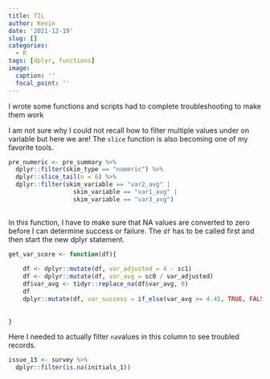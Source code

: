 ```yaml
---
title: TIL
author: Kevin
date: '2021-12-19'
slug: []
categories:
  - R
tags: [dplyr, functions]
image:
  caption: ''
  focal_point: ''
---
```


I wrote some functions and  scripts had to complete troubleshooting to make them work

I am not sure why I could not recall how to filter multiple values under on variable but here we are! The `slice` function is also becoming one of my favorite tools. 

```r
pre_numeric <- pre_summary %>%
  dplyr::filter(skim_type == "numeric") %>%
  dplyr::slice_tail(n = 6) %>%
  dplyr::filter(skim_variable == "var2_avg" |
                  skim_variable == "var1_avg" |
                  skim_variable == "var3_avg") 
                  
```

In this function,  I have to make sure that NA values are converted to zero before I can determine success or failure. The `df` has to be called first and then start the new dplyr statement.  

```r
get_var_score <- function(df){
  
    df <- dplyr::mutate(df, var_adjusted = 4 - sc1) 
    df <- dplyr::mutate(df, var_avg = sc0 / var_adjusted) 
    df$var_avg <- tidyr::replace_na(df$var_avg, 0)
    df 
    dplyr::mutate(df, var_success = if_else(var_avg >= 4.45, TRUE, FALSE))
    
    
}
```



Here I needed to actually filter `na`values in this column to see troubled records.  
```r
issue_13 <- survey %>%
  dplyr::filter(is.na(initials_1)) 
  
```

